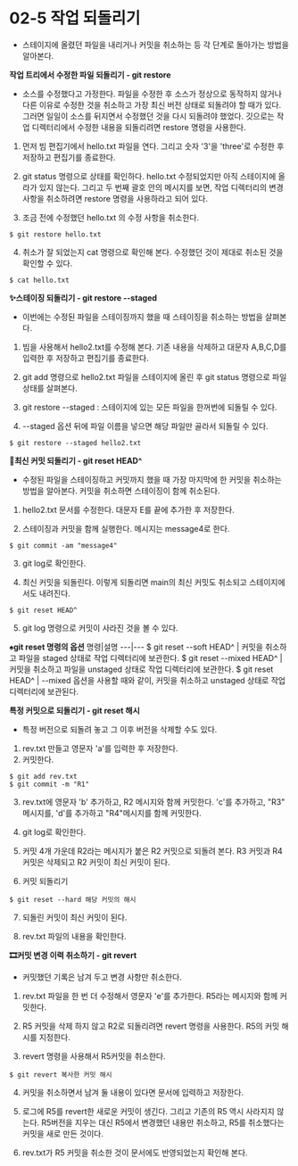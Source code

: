 # 02-5 작업 되돌리기
- 스테이지에 올렸던 파일을 내리거나 커밋을 취소하는 등 각 단계로 돌아가는 방법을 알아본다.

**작업 트리에서 수정한 파일 되돌리기 - git restore**
- 소스를 수정했다고 가정한다. 파일을 수정한 후 소스가 정상으로 동작하지 않거나 다른 이유로 수정한 것을 취소하고 가장 최신 버전 상태로 되돌려야 할 때가 있다. 그러면 일일이 소스를 뒤지면서 수정했던 것을 다시 되돌려야 했었다. 깃으로는 작업 디렉터리에서 수정한 내용을 되돌리려면 restore 명령을 사용한다.

1. 먼저 빔 편집기에서 hello.txt 파일을 연다. 그리고 숫자 '3'을 'three'로 수정한 후 저장하고 편집기를 종료한다.

2. git status 명령으로 상태를 확인하다. hello.txt 수정되었지만 아직 스테이지에 올라가 있지 않는다. 그리고 두 번째 괄호 안의 메시지를 보면, 작업 디렉터리의 변경 사항을 취소하려면 restore 명령을 사용하라고 되어 있다.

3. 조금 전에 수정했던 hello.txt 의 수정 사항을 취소한다.
```
$ git restore hello.txt
```

4. 취소가 잘 되었는지 cat 명령으로 확인해 본다.
수정했던 것이 제대로 취소된 것을 확인할 수 있다.
```
$ cat hello.txt
```

**✨스테이징 되돌리기 - git restore --staged**
- 이번에는 수정된 파일을 스테이징까지 했을 때 스테이징을 취소하는 방법을 살펴본다.

1. 빔을 사용해서 hello2.txt를 수정해 본다. 기존 내용을 삭제하고 대문자 A,B,C,D를 입력한 후 저장하고 편집기를 종료한다.

2. git add 명령으로 hello2.txt 파일을 스테이지에 올린 후 git status 명령으로 파일 상태를 살펴본다.

3. git restore --staged : 스테이지에 있는 모든 파일을 한꺼번에 되돌릴 수 있다.

4. --staged 옵션 뒤에 파일 이름을 넣으면 해당 파일만 골라서 되돌릴 수 있다.
```
$ git restore --staged hello2.txt
```

**🥏최신 커밋 되돌리기 - git reset HEAD^**
- 수정된 파일을 스테이징하고 커밋까지 했을 때 가장 마지막에 한 커밋을 취소하는 방법을 알아본다. 커밋을 취소하면 스테이징이 함께 취소된다.

1. hello2.txt 문서를 수정한다. 대문자 E를 끝에 추가한 후 저장한다.

2. 스테이징과 커밋을 함께 실행한다. 메시지는 message4로 한다.
```
$ git commit -am "message4"
```

3. git log로 확인한다.

4. 최신 커밋을 되돌린다. 이렇게 되돌리면 main의 최신 커밋도 취소되고 스테이지에서도 내려진다.
```
$ git reset HEAD^
```

5. git log 명령으로 커밋이 사라진 것을 볼 수 있다.

**♠git reset 명령의 옵션**
명령|설명
---|---
$ git reset --soft HEAD^ | 커밋을 취소하고 파일을 staged 상태로 작업 디렉터리에 보관한다.
$ git reset --mixed HEAD^ | 커밋을 취소하고 파일을 unstaged 상태로 작업 디렉터리에 보관한다.
$ git reset HEAD^ | --mixed 옵션을 사용할 때와 같이, 커밋을 취소하고 unstaged 상태로 작업 디렉터리에 보관된다.

**특정 커밋으로 되돌리기 - git reset 해시**
- 특정 버전으로 되돌려 놓고 그 이후 버전을 삭제할 수도 있다.

1. rev.txt 만들고 영문자 'a'를 입력한 후 저장한다.
2. 커밋한다.
```
$ git add rev.txt
$ git commit -m "R1"
```

3. rev.txt에 영문자 'b' 추가하고, R2 메시지와 함께 커밋한다. 'c'를 추가하고, "R3" 메시지를, 'd'를 추가하고 "R4"메시지를 함께 커밋한다.

4. git log로 확인한다.

5. 커밋 4개 가운데 R2라는 메시지가 붙은 R2 커밋으로 되돌려 본다. R3 커밋과 R4 커밋은 삭제되고 R2 커밋이 최신 커밋이 된다.

6. 커밋 되돌리기
```
$ git reset --hard 해당 커밋의 해시
```

7. 되돌린 커밋이 최신 커밋이 된다.

8. rev.txt 파일의 내용을 확인한다.

**🎞커밋 변경 이력 취소하기 - git revert**
- 커밋했던 기록은 남겨 두고 변경 사항만 취소한다.

1. rev.txt 파일을 한 번 더 수정해서 영문자 'e'를 추가한다.
R5라는 메시지와 함께 커밋한다.

2. R5 커밋을 삭제 하지 않고 R2로 되돌리려면 revert 명령을 사용한다.
R5의 커밋 해시를 지정한다.

3. revert 명령을 사용해서 R5커밋을 취소한다.
```
$ git revert 복사한 커밋 해시
```

4. 커밋을 취소하면서 남겨 둘 내용이 있다면 문서에 입력하고 저장한다.

5. 로그에 R5를 revert한 새로운 커밋이 생긴다. 그리고 기존의 R5 역시 사라지지 않는다. R5버전을 지우는 대신 R5에서 변경했던 내용만 취소하고, R5를 취소했다는 커밋을 새로 만든 것이다.

6. rev.txt가 R5 커밋을 취소한 것이 문서에도 반영되었는지 확인해 본다.
